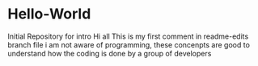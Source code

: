 # Hello-World
Initial Repository for intro
Hi all
This is my first comment in readme-edits branch file
i am not aware of programming, these concenpts are good to understand how the coding is done by a group of developers
